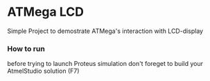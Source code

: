 # ATMega LCD
Simple Project to demostrate ATMega's interaction with LCD-display

### How to run
before trying to launch Proteus simulation don't foreget to build your AtmelStudio solution (F7)
